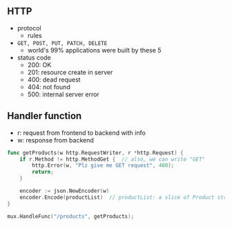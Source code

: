 ## HTTP
- protocol
    - rules
- `GET, POST, PUT, PATCH, DELETE`
    - world's 99% applications were built by these 5
- status code
    - 200: OK
    - 201: resource create in server
    - 400: dead request
    - 404: not found
    - 500: internal server error


## Handler function
- r: request from frontend to backend with info
- w: response from backend

```go
func getProducts(w http.RequestWriter, r *http.Request) {
    if r.Method != http.MethodGet {  // also, we can write "GET"
        http.Error(w, "Plz give me GET request", 400);
        return;
    }

    encoder := json.NewEncoder(w)
	encoder.Encode(productList)  // productList: a slice of Product struct
}

mux.HandleFunc("/products", getProducts);
```